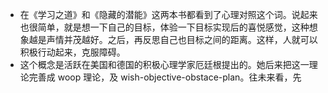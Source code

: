 - 在《学习之道》和《隐藏的潜能》这两本书都看到了心理对照这个词。说起来也很简单，就是想一下自己的目标，体验一下目标实现后的喜悦感觉，这种想象越是声情并茂越好。之后，再反思自己也目标之间的距离。这样，人就可以积极行动起来，克服障碍。
- 这个概念是活跃在美国和德国的积极心理学家厄廷根提出的。她后来把这一理论完善成 woop 理论，及 wish-objective-obstace-plan。往未来看，先
